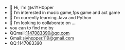 - 👋 Hi, I’m @s1YH0pper
- 👀 I’m interested in music game,fps game and act game
- 🌱 I’m currently learning Java and Python
- 💞️ I’m looking to collaborate on ...
- you can to find me by
- QQmail:1147083390@qq.com
- Gmail:siyhopper.119@gmail.com
- QQ:1147083390
<!---
s1YH0pper/s1YH0pper is a ✨ special ✨ repository because its `README.md` (this file) appears on your GitHub profile.
You can click the Preview link to take a look at your changes.
--->
